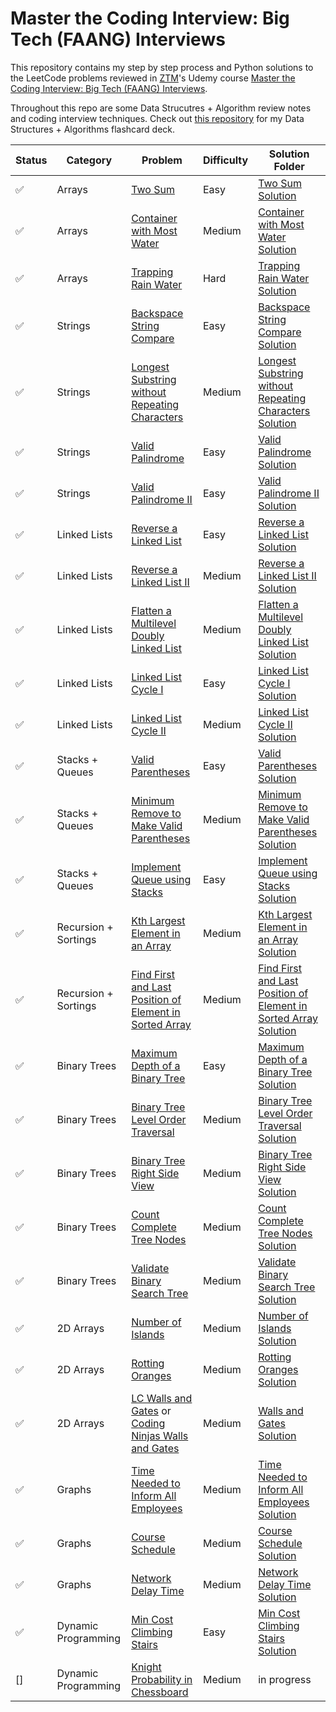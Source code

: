 # Master the Coding Interview: Big Tech (FAANG) Interviews
This repository contains my step by step process and Python solutions to the LeetCode problems reviewed in [ZTM](https://zerotomastery.io/)'s Udemy course [Master the Coding Interview: Big Tech (FAANG) Interviews](https://www.udemy.com/share/103J2K3@qe9lgUOC5jQCWRWTmPywBQSm1RqY-0fV8O-u23o5D34spyB7ZPocOVDee9aeSwy1/).

Throughout this repo are some Data Strucutres + Algorithm review notes and coding interview techniques. Check out [this repository](https://github.com/sandhya-veludandi/tech-flashcards) for my Data Structures + Algorithms flashcard deck.

| Status | Category             | Problem                                                                                                                                                                                                                                                                                                              | Difficulty | Solution Folder                                                                                                                                                                                                                                                                                                                                                                                                                                              |
| ------ | -------------------- | -------------------------------------------------------------------------------------------------------------------------------------------------------------------------------------------------------------------------------------------------------------------------------------------------------------------- | ---------- | ------------------------------------------------------------------------------------------------------------------------------------------------------------------------------------------------------------------------------------------------------------------------------------------------------------------------------------------------------------------------------------------------------------------------------------------------------------ |
| ✅  | Arrays               | [Two Sum](https://leetcode.com/problems/two-sum/)                                                                                                                                                                                                                     | Easy       | [Two Sum Solution](https://github.com/sandhya-veludandi/master-the-coding-interview/tree/main/1.%20Arrays/1.%20Two%20Sum)                                                                                                                                                                                                                         |
| ✅  | Arrays               | [Container with Most Water](https://leetcode.com/problems/container-with-most-water/)                                                                                                                                                                  | Medium     | [Container with Most Water Solution](https://github.com/sandhya-veludandi/master-the-coding-interview/tree/main/1.%20Arrays/2.%20Container%20with%20Most%20Water)                                                                                                                                                           |
| ✅  | Arrays               | [Trapping Rain Water](https://leetcode.com/problems/trapping-rain-water/)                                                                                                                                                                                    | Hard       | [Trapping Rain Water Solution](https://github.com/sandhya-veludandi/master-the-coding-interview/tree/main/1.%20Arrays/3.%20Trapping%20Rain%20Water)                                                                                                                                                                                 |
| ✅  | Strings              | [Backspace String Compare](https://leetcode.com/problems/backspace-string-compare/)                                                                                                                                                                     | Easy       | [Backspace String Compare Solution](https://github.com/sandhya-veludandi/master-the-coding-interview/tree/main/2.%20Strings/1.%20Backspace%20String%20Compare)                                                                                                                                                               |
| ✅  | Strings              | [Longest Substring without Repeating Characters](https://leetcode.com/problems/longest-substring-without-repeating-characters/)                                                                                                   | Medium     | [Longest Substring without Repeating Characters Solution](https://github.com/sandhya-veludandi/master-the-coding-interview/tree/main/2.%20Strings/2.%20Longest%20Substring%20without%20Repeating%20Characters)                                                                                     |
| ✅  | Strings              | [Valid Palindrome](https://leetcode.com/problems/valid-palindrome/)                                                                                                                                                                                             | Easy       | [Valid Palindrome Solution](https://github.com/sandhya-veludandi/master-the-coding-interview/tree/main/2.%20Strings/3.%20Valid%20Palindrome)                                                                                                                                                                                            |
| ✅  | Strings              | [Valid Palindrome II](https://leetcode.com/problems/valid-palindrome-ii/)                                                                                                                                                                                    | Easy       | [Valid Palindrome II Solution](https://github.com/sandhya-veludandi/master-the-coding-interview/tree/main/2.%20Strings/4.%20Valid%20Palindrome%20II%20-%20Almost%20Palindrome)                                                                                                                           |
| ✅  | Linked Lists         | [Reverse a Linked List](https://leetcode.com/problems/reverse-linked-list/)                                                                                                                                                                                  | Easy       | [Reverse a Linked List Solution](https://github.com/sandhya-veludandi/master-the-coding-interview/tree/main/3.%20Linked%20Lists/1.%20Reverse%20a%20Linked%20List)                                                                                                                                                       |
| ✅  | Linked Lists         | [Reverse a Linked List II](https://leetcode.com/problems/reverse-linked-list-ii/)                                                                                                                                                                         | Medium     | [Reverse a Linked List II Solution](https://github.com/sandhya-veludandi/master-the-coding-interview/tree/main/3.%20Linked%20Lists/2.%20Reverse%20Linked%20Lists%20II%20-%20M%2C%20N%20Reversals)                                                                                          |
| ✅  | Linked Lists         | [Flatten a Multilevel Doubly Linked List](https://leetcode.com/problems/flatten-a-multilevel-doubly-linked-list/)                                                                                                                        | Medium     | [Flatten a Multilevel Doubly Linked List Solution](https://github.com/sandhya-veludandi/master-the-coding-interview/tree/main/3.%20Linked%20Lists/3.%20Merge%20a%20Multi-level%20Doubly%20Linked%20List)                                                                                           |
| ✅  | Linked Lists         | [Linked List Cycle I](https://leetcode.com/problems/linked-list-cycle/)                                                                                                                                                                                        | Easy       | [Linked List Cycle I Solution](https://github.com/sandhya-veludandi/master-the-coding-interview/tree/main/3.%20Linked%20Lists/4.%20Linked%20List%20Cycle%20(I%20and%20II))                                                                                                                                   |
| ✅  | Linked Lists         | [Linked List Cycle II](https://leetcode.com/problems/linked-list-cycle-ii/)                                                                                                                                                                                 | Medium     | [Linked List Cycle II Solution](https://github.com/sandhya-veludandi/master-the-coding-interview/tree/main/3.%20Linked%20Lists/4.%20Linked%20List%20Cycle%20(I%20and%20II))                                                                                                                                  |
| ✅  | Stacks + Queues      | [Valid Parentheses](https://leetcode.com/problems/valid-parentheses/)                                                                                                                                                                                          | Easy       | [Valid Parentheses Solution](https://github.com/sandhya-veludandi/master-the-coding-interview/tree/main/4.%20Stacks%20%2B%20Queues/1.%20Valid%20Parentheses)                                                                                                                                                             |
| ✅  | Stacks + Queues      | [Minimum Remove to Make Valid Parentheses](https://leetcode.com/problems/minimum-remove-to-make-valid-parentheses/)                                                                                                                     | Medium     | [Minimum Remove to Make Valid Parentheses Solution](https://github.com/sandhya-veludandi/master-the-coding-interview/tree/main/4.%20Stacks%20%2B%20Queues/2.%20Minimum%20Remove%20to%20Make%20Valid%20Parentheses)                                                                        |
| ✅  | Stacks + Queues      | [Implement Queue using Stacks](https://leetcode.com/problems/implement-queue-using-stacks/)                                                                                                                                                         | Easy       | [Implement Queue using Stacks Solution](https://github.com/sandhya-veludandi/master-the-coding-interview/tree/main/4.%20Stacks%20%2B%20Queues/3.%20Implement%20Queues%20using%20Stacks)                                                                                                                  |
| ✅  | Recursion + Sortings | [Kth Largest Element in an Array](https://leetcode.com/problems/kth-largest-element-in-an-array/)                                                                                                                                                | Medium     | [Kth Largest Element in an Array Solution](https://github.com/sandhya-veludandi/master-the-coding-interview/tree/main/5.%20Recursion%20%2B%20Sortings/1.%20Kth%20Largest%20Element%20in%20an%20Array)                                                                                         |
| ✅  | Recursion + Sortings | [Find First and Last Position of Element in Sorted Array](https://leetcode.com/problems/find-first-and-last-position-of-element-in-sorted-array/)                                                                        | Medium     | [Find First and Last Position of Element in Sorted Array Solution](https://github.com/sandhya-veludandi/master-the-coding-interview/tree/main/5.%20Recursion%20%2B%20Sortings/2.%20Find%20First%20and%20Last%20Position%20of%20Element%20in%20Sorted%20Array) |
| ✅  | Binary Trees         | [Maximum Depth of a Binary Tree](https://leetcode.com/problems/maximum-depth-of-binary-tree/)                                                                                                                                                       | Easy       | [Maximum Depth of a Binary Tree Solution](https://github.com/sandhya-veludandi/master-the-coding-interview/tree/main/6.%20Binary%20Trees/1.%20Maximum%20Depth%20of%20a%20Binary%20Tree)                                                                                                                    |
| ✅  | Binary Trees         | [Binary Tree Level Order Traversal](https://leetcode.com/problems/binary-tree-level-order-traversal/)                                                                                                                                          | Medium     | [Binary Tree Level Order Traversal Solution](https://github.com/sandhya-veludandi/master-the-coding-interview/tree/main/6.%20Binary%20Trees/2.%20Level%20Order%20of%20a%20Binary%20Tree)                                                                                                                     |
| ✅  | Binary Trees         | [Binary Tree Right Side View](https://leetcode.com/problems/binary-tree-right-side-view/)                                                                                                                                                            | Medium     | [Binary Tree Right Side View Solution](https://github.com/sandhya-veludandi/master-the-coding-interview/tree/main/6.%20Binary%20Trees/3.%20Right%20Side%20View%20of%20Tree)                                                                                                                                         |
| ✅  | Binary Trees         | [Count Complete Tree Nodes](https://leetcode.com/problems/count-complete-tree-nodes/)                                                                                                                                                                  | Medium     | [Count Complete Tree Nodes Solution](https://github.com/sandhya-veludandi/master-the-coding-interview/tree/main/6.%20Binary%20Trees/4.%20Count%20Complete%20Tree%20Nodes)                                                                                                                                           |
| ✅  | Binary Trees         | [Validate Binary Search Tree](https://leetcode.com/problems/validate-binary-search-tree/)                                                                                                                                                            | Medium     | [Validate Binary Search Tree Solution](https://github.com/sandhya-veludandi/master-the-coding-interview/tree/main/6.%20Binary%20Trees/5.%20Validate%20Binary%20Search%20Tree)                                                                                                                                     |
| ✅  | 2D Arrays            | [Number of Islands](https://leetcode.com/problems/number-of-islands/)                                                                                                                                                                                          | Medium     | [Number of Islands Solution](https://github.com/sandhya-veludandi/master-the-coding-interview/tree/main/7.%202D%20Arrays/1.%20Number%20of%20Islands)                                                                                                                                                                             |
| ✅  | 2D Arrays            | [Rotting Oranges](https://leetcode.com/problems/rotting-oranges/)                                                                                                                                                                                                | Medium     | [Rotting Oranges Solution](https://github.com/sandhya-veludandi/master-the-coding-interview/tree/main/7.%202D%20Arrays/2.%20Rotting%20Oranges)                                                                                                                                                                                       |
| ✅  | 2D Arrays            | [LC Walls and Gates](https://leetcode.com/problems/walls-and-gates/) or [Coding Ninjas Walls and Gates](https://www.codingninjas.com/codestudio/problems/walls-and-gates_1092887) | Medium     | [Walls and Gates Solution](https://github.com/sandhya-veludandi/master-the-coding-interview/tree/main/7.%202D%20Arrays/3.%20Walls%20and%20Gates)                                                                                                                                                                                   |
| ✅  | Graphs               | [Time Needed to Inform All Employees](https://leetcode.com/problems/time-needed-to-inform-all-employees/)                                                                                                                                    | Medium     | [Time Needed to Inform All Employees Solution](https://github.com/sandhya-veludandi/master-the-coding-interview/tree/main/8.%20Graphs/1.%20Time%20Needed%20to%20Inform%20All%20Employees)                                                                                                                     |
| ✅  | Graphs               | [Course Schedule](https://leetcode.com/problems/course-schedule/)                                                                                                                                                                                                | Medium     | [Course Schedule Solution](https://github.com/sandhya-veludandi/master-the-coding-interview/tree/main/8.%20Graphs/2.%20Course%20Schedule)                                                                                                                                                                                                 |
| ✅  | Graphs               | [Network Delay Time](https://leetcode.com/problems/network-delay-time/)                                                                                                                                                                                       | Medium     | [Network Delay Time Solution](https://github.com/sandhya-veludandi/master-the-coding-interview/tree/main/8.%20Graphs/3.%20Network%20Delay%20Time)                                                                                                                                                                                    |
| ✅  | Dynamic Programming  | [Min Cost Climbing Stairs](https://leetcode.com/problems/min-cost-climbing-stairs/)                                                                                                                                                                     | Easy       | [Min Cost Climbing Stairs Solution](https://github.com/sandhya-veludandi/master-the-coding-interview/tree/main/9.%20Dynamic%20Programming/1.%20Staircase)                                                                                                                                                                          |
| []   | Dynamic Programming  | [Knight Probability in Chessboard](https://leetcode.com/problems/knight-probability-in-chessboard/)                                                                                                                                             | Medium     | in progress                                                                                                                                                                                                                                                                                                                                                                                                                                                  |